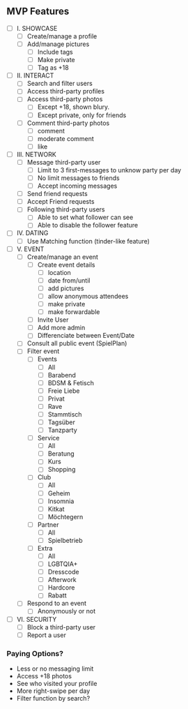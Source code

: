 ## MVP Features

- [ ] I. SHOWCASE
  - [ ] Create/manage a profile
  - [ ] Add/manage pictures
    - [ ] Include tags
    - [ ] Make private
    - [ ] Tag as +18
- [ ] II. INTERACT
  - [ ] Search and filter users
  - [ ] Access third-party profiles
  - [ ] Access third-party photos
    - [ ] Except +18, shown blury.
    - [ ] Except private, only for friends
  - [ ] Comment third-party photos
    - [ ] comment
    - [ ] moderate comment
    - [ ] like
- [ ] III. NETWORK
  - [ ] Message third-party user
    - [ ] Limit to 3 first-messages to unknow party per day
    - [ ] No limit messages to friends
    - [ ] Accept incoming messages
  - [ ] Send friend requests
  - [ ] Accept Friend requests
  - [ ] Following third-party users
    - [ ] Able to set what follower can see
    - [ ] Able to disable the follower feature
- [ ] IV. DATING
  - [ ] Use Matching function (tinder-like feature)
- [ ] V. EVENT
  - [ ] Create/manage an event
    - [ ] Create event details
      - [ ] location
      - [ ] date from/until
      - [ ] add pictures
      - [ ] allow anonymous attendees
      - [ ] make private
      - [ ] make forwardable
    - [ ] Invite User
    - [ ] Add more admin
    - [ ] Differenciate between Event/Date
  - [ ] Consult all public event (SpielPlan)
  - [ ] Filter event
    - [ ] Events
      - [ ] All
      - [ ] Barabend
      - [ ] BDSM & Fetisch
      - [ ] Freie Liebe
      - [ ] Privat
      - [ ] Rave
      - [ ] Stammtisch
      - [ ] Tagsüber
      - [ ] Tanzparty
    - [ ] Service
      - [ ] All
      - [ ] Beratung
      - [ ] Kurs
      - [ ] Shopping
    - [ ] Club
      - [ ] All
      - [ ] Geheim
      - [ ] Insomnia
      - [ ] Kitkat
      - [ ] Möchtegern
    - [ ] Partner
      - [ ] All
      - [ ] Spielbetrieb
    - [ ] Extra
      - [ ] All
      - [ ] LGBTQIA+
      - [ ] Dresscode
      - [ ] Afterwork
      - [ ] Hardcore
      - [ ] Rabatt
  - [ ] Respond to an event
    - [ ] Anonymously or not
- [ ] VI. SECURITY
  - [ ] Block a third-party user
  - [ ] Report a user

### Paying Options?

- Less or no messaging limit
- Access +18 photos
- See who visited your profile
- More right-swipe per day
- Filter function by search?
